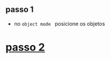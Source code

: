 ## passo 1
- no `object mode ` posicione os objetos
# [passo 2](https://github.com/G4B3R-mini/blender/blob/main/vincular-objeto-ao-osso.md)
